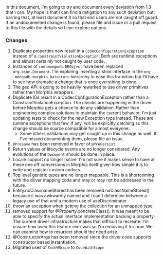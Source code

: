In this document, I'm going to try and document every deviation from 1.3 that I can.  My hope is that I can find a mitigation to any such
 deviation but, barring that, at least document it so that end users are not caught off guard.  If an undocumented change is found, 
 please file and issue or a pull request to this file with the details so I can explore options.
 
### Changes
1. Duplicate properties now result in a `CodecConfigurationException` instead of a `ConstraintViolationException`.  Both are runtime 
exceptions and almost certainly not caught by user code.
1. Instances of `com.mongodb.DBObject` have been replaced `org.bson.Document`.  I'm exploring inserting a shim interface in the `org
.mongodb.morphia.Datastore` hierarchy to ease this transition but I'll have to see how dramatic a change that is once everything is done.
1. The geo API is going to be heavily reworked to use driver primitives rather than Morphia wrappers.
1. Duplicate IDs result in a CodecConfigurationException rather than a ConstraintViolationException.  The checks are happening in the 
driver before Morphia gets a chance to do any validation.  Rather than engineering complex solutions to maintain the current behavior, 
I'm just updating tests to check for the new Exception type instead.  These are runtime exceptions that few, if any, will be explicitly 
catching so this change should be source compatible for almost everyone. 
    * Some others validations may get caught up in this change as well.  If I've missed documenting them, please file an issue.
1. `@PreSave` has been removed in favor of `@PrePersist`.
1. Return values of lifecycle events are no longer considered.  Any evolutions of the `Document` should be done in place.
1. Locale support no longer native.  I'm not sure it makes sense to have all these one off conversions in Morphia itself given how simple
 it is to write and register custom codecs.
1. Top level generic types are no longer mappable.  This is a shortcoming with the driver mapping code and may or may not be addressed in
 the future.
1. Entity.noClassnameStored has been removed noClassNameStored() because it was awkwardly named and I can't determine between a legacy use of that and a modern use of useDiscriminator
1. throw an exception when getting the collection for an unmapped type
1. removed support for @Property.concreteClass().  It was meant to be able to specify the actual interface implementation backing a 
property.  The current driver infrastructure makes that difficult to recreate.  I'm unsure how used this feature ever was so I'm removing
 it for now.  We can examine how to resurrect should the need arise. 
1. @ConstructorArgs has been removed since the driver code supports constructor based instantiation.
1. Migrated uses of `CodeWScope` to `CodeWithScope`